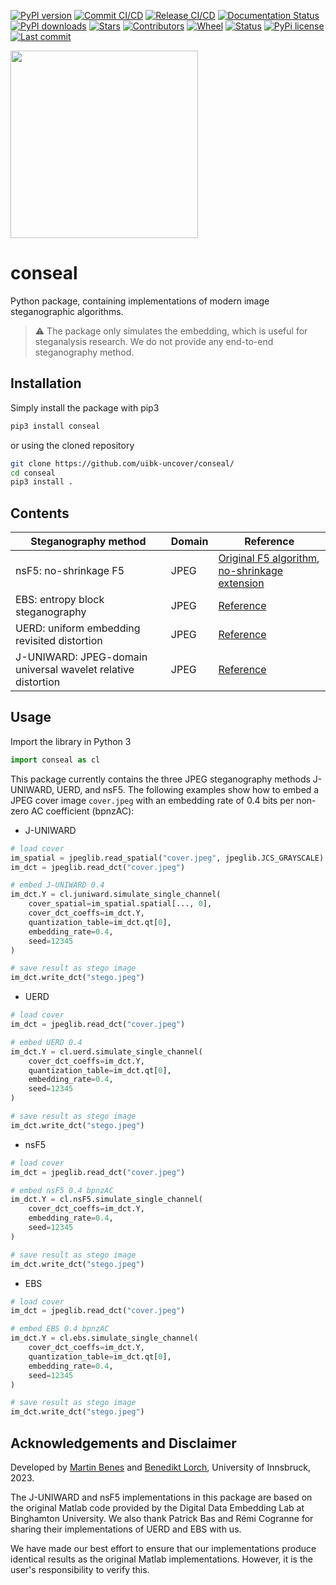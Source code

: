 [![PyPI version](https://badge.fury.io/py/conseal.svg)](https://pypi.org/project/conseal/)
[![Commit CI/CD](https://github.com/uibk-uncover/conseal/actions/workflows/on_commit.yml/badge.svg?branch=dev)](https://github.com/uibk-uncover/conseal/actions/workflows/on_commit.yml)
[![Release CI/CD](https://github.com/uibk-uncover/conseal/actions/workflows/on_release.yml/badge.svg)](https://github.com/uibk-uncover/conseal/actions/workflows/on_release.yml)
[![Documentation Status](https://readthedocs.org/projects/conseal/badge/?version=latest)](https://conseal.readthedocs.io/)
[![PyPI downloads](https://img.shields.io/pypi/dm/conseal)](https://pypi.org/project/conseal/)
[![Stars](https://img.shields.io/github/stars/uibk-uncover/conseal.svg)](https://GitHub.com/uibk-uncover/conseal)
[![Contributors](https://img.shields.io/github/contributors/uibk-uncover/conseal)](https://GitHub.com/uibk-uncover/conseal)
[![Wheel](https://img.shields.io/pypi/wheel/conseal)](https://pypi.org/project/conseal/)
[![Status](https://img.shields.io/pypi/status/conseal)](https://pypi.com/project/conseal/)
[![PyPi license](https://badgen.net/pypi/license/pip/)](https://pypi.com/project/conseal/)
[![Last commit](https://img.shields.io/github/last-commit/uibk-uncover/conseal)](https://GitHub.com/uibk-uncover/conseal)

<img src="https://raw.githubusercontent.com/uibk-uncover/conseal/main/docs/static/seal.png" width="300" />

# conseal

Python package, containing implementations of modern image steganographic algorithms.

> :warning: The package only simulates the embedding, which is useful for steganalysis research. We do not provide any end-to-end steganography method.


## Installation

Simply install the package with pip3


```bash
pip3 install conseal
```

or using the cloned repository

```bash
git clone https://github.com/uibk-uncover/conseal/
cd conseal
pip3 install .
```

## Contents

| Steganography method | Domain | Reference |
| --- | --- | --- |
| nsF5: no-shrinkage F5 | JPEG | [Original F5 algorithm](https://doi.org/10.1007/3-540-45496-9_21), [no-shrinkage extension](https://doi.org/10.1145/1288869.1288872) |
| EBS: entropy block steganography | JPEG | [Reference](https://doi.org/10.1109/ICASSP.2012.6288246) |
| UERD: uniform embedding revisited distortion | JPEG | [Reference](https://doi.org/10.1109/TIFS.2015.2473815) |
| J-UNIWARD: JPEG-domain universal wavelet relative distortion | JPEG | [Reference](https://doi.org/10.1186/1687-417X-2014-1) |

## Usage

Import the library in Python 3

```python
import conseal as cl
```

This package currently contains the three JPEG steganography methods J-UNIWARD, UERD, and nsF5. The following examples show how to embed a JPEG cover image `cover.jpeg` with an embedding rate of 0.4 bits per non-zero AC coefficient (bpnzAC):

- J-UNIWARD

```python
# load cover
im_spatial = jpeglib.read_spatial("cover.jpeg", jpeglib.JCS_GRAYSCALE)
im_dct = jpeglib.read_dct("cover.jpeg")

# embed J-UNIWARD 0.4
im_dct.Y = cl.juniward.simulate_single_channel(
    cover_spatial=im_spatial.spatial[..., 0],
    cover_dct_coeffs=im_dct.Y,
    quantization_table=im_dct.qt[0],
    embedding_rate=0.4,
    seed=12345
)

# save result as stego image
im_dct.write_dct("stego.jpeg")
```

- UERD

```python
# load cover
im_dct = jpeglib.read_dct("cover.jpeg")

# embed UERD 0.4
im_dct.Y = cl.uerd.simulate_single_channel(
    cover_dct_coeffs=im_dct.Y,
    quantization_table=im_dct.qt[0],
    embedding_rate=0.4,
    seed=12345
)

# save result as stego image
im_dct.write_dct("stego.jpeg")
```

- nsF5

```python
# load cover
im_dct = jpeglib.read_dct("cover.jpeg")

# embed nsF5 0.4 bpnzAC
im_dct.Y = cl.nsF5.simulate_single_channel(
    cover_dct_coeffs=im_dct.Y,
    embedding_rate=0.4,
    seed=12345
)

# save result as stego image
im_dct.write_dct("stego.jpeg")
```

- EBS

```python
# load cover
im_dct = jpeglib.read_dct("cover.jpeg")

# embed EBS 0.4 bpnzAC
im_dct.Y = cl.ebs.simulate_single_channel(
    cover_dct_coeffs=im_dct.Y,
    quantization_table=im_dct.qt[0],
    embedding_rate=0.4,
    seed=12345
)

# save result as stego image
im_dct.write_dct("stego.jpeg")
```

## Acknowledgements and Disclaimer

Developed by [Martin Benes](https://github.com/martinbenes1996) and [Benedikt Lorch](https://github.com/btlorch/), University of Innsbruck, 2023.

The J-UNIWARD and nsF5 implementations in this package are based on the original Matlab code provided by the Digital Data Embedding Lab at Binghamton University.
We also thank Patrick Bas and Rémi Cogranne for sharing their implementations of UERD and EBS with us.

We have made our best effort to ensure that our implementations produce identical results as the original Matlab implementations. However, it is the user's responsibility to verify this.